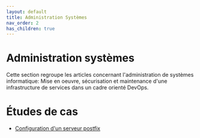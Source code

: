 ```yaml
---
layout: default
title: Administration Systèmes
nav_order: 2
has_children: true
---
```

# Administration systèmes

Cette section regroupe les articles concernant l'administration de systèmes
informatique: Mise en oeuvre, sécurisation et maintenance d'une infrastructure
de services dans un cadre orienté DevOps.

# Études de cas

- [Configuration d'un serveur postfix](AdministrationSysteme/postfix.md)

